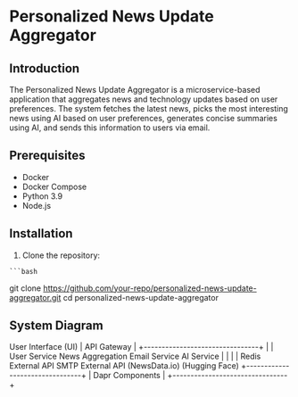 # Personalized News Update Aggregator

## Introduction

The Personalized News Update Aggregator is a microservice-based application that aggregates news and technology updates based on user preferences. The system fetches the latest news, picks the most interesting news using AI based on user preferences, generates concise summaries using AI, and sends this information to users via email.

## Prerequisites

- Docker
- Docker Compose
- Python 3.9
- Node.js

## Installation

  1. Clone the repository:

    ```bash
  git clone https://github.com/your-repo/personalized-news-update-aggregator.git
  cd personalized-news-update-aggregator



## System Diagram
User Interface (UI)
      |
API Gateway
      |
      +--------------------------------+
      |                                |
User Service  News Aggregation  Email Service  AI Service
      |            |                 |              |
   Redis       External API       SMTP           External API
               (NewsData.io)                    (Hugging Face)
            +--------------------------------+
            |          Dapr Components       |
            +--------------------------------+
